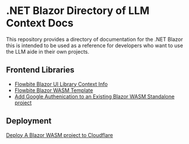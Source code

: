 # .NET Blazor Directory of LLM Context Docs

This repository provides a directory of documentation for the .NET Blazor this is intended to be
used as a reference for developers who want to use the LLM aide in their own projects.

##  Frontend Libraries

- [Flowbite Blazor UI Library Context Info](https://flowbite-blazor.peakflames.org/llms-ctx.md)
- [Flowbite Blazor WASM Template](https://raw.githubusercontent.com/peakflames/flowbite-blazor-templates/refs/heads/main/llms-ctx.md)
- [Add Google Authenication to an Existing Blazor WASM Standalone project](https://raw.githubusercontent.com/peakflames/llmctx/refs/heads/main/frontend/add-google-auth-existing-blazor-wasm.llms-ctx.md)

## Deployment

[Deploy A Blazor WASM project to Cloudflare](https://raw.githubusercontent.com/cloudflare/cloudflare-docs/1f23ad93993d18193cad83c8e3c87b1130657bc8/src/content/docs/pages/framework-guides/deploy-a-blazor-site.mdx)
